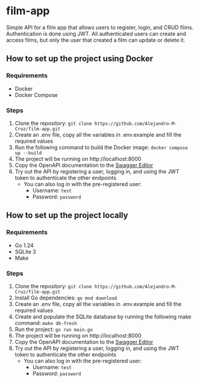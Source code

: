 # film-app
Simple API for a film app that allows users to register, login, and CRUD films. Authentication is done using JWT. 
All authenticated users can create and access films, but only the user that created a film can update or delete it.

## How to set up the project using Docker

### Requirements
- Docker
- Docker Compose

### Steps
1. Clone the repository: `git clone https://github.com/Alejandro-M-Cruz/film-app.git`
2. Create an .env file, copy all the variables in .env.example and fill the required values
3. Run the following command to build the Docker image: `docker compose up --build`
4. The project will be running on http://localhost:8000
5. Copy the OpenAPI documentation to the [Swagger Editor](https://editor.swagger.io/)
6. Try out the API by registering a user, logging in, and using the JWT token to authenticate the other endpoints
   - You can also log in with the pre-registered user:
      - Username: `test`
      - Password: `password`


## How to set up the project locally

### Requirements
- Go 1.24
- SQLite 3
- Make

### Steps
1. Clone the repository: `git clone https://github.com/Alejandro-M-Cruz/film-app.git`
2. Install Go dependencies: `go mod download`
3. Create an .env file, copy all the variables in .env.example and fill the required values
4. Create and populate the SQLite database by running the following make command: `make db-fresh` 
5. Run the project: `go run main.go`
6. The project will be running on http://localhost:8000
7. Copy the OpenAPI documentation to the [Swagger Editor](https://editor.swagger.io/)
8. Try out the API by registering a user, logging in, and using the JWT token to authenticate the other endpoints
    - You can also log in with the pre-registered user:
      - Username: `test`
      - Password: `password`
